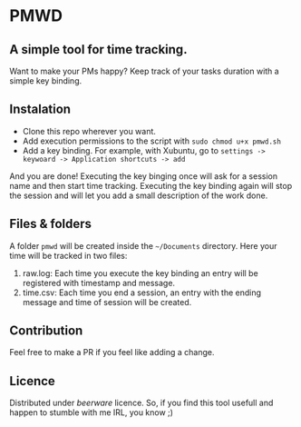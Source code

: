 # PMWD
## A simple tool for time tracking.

Want to make your PMs happy? Keep track of your tasks duration with a simple key binding.

## Instalation
* Clone this repo wherever you want.
* Add execution permissions to the script with `sudo chmod u+x pmwd.sh`
* Add a key binding. For example, with Xubuntu, go to `settings -> keywoard -> Application shortcuts -> add`

And you are done! Executing the key binging once will ask for a session name and then start time tracking. Executing the key binding again will stop the session and will let you add a small description of the work done.


## Files & folders

A folder `pmwd` will be created inside the `~/Documents` directory.
Here your time will be tracked in two files:
1. raw.log: Each time you execute the key binding an entry will be registered with timestamp and message.
2. time.csv: Each time you end a session, an entry with the ending message and time of session will be created.

## Contribution

Feel free to make a PR if you feel like adding a change.

## Licence

Distributed under _beerware_ licence. So, if you find this tool usefull and happen to stumble with me IRL, you know ;)
